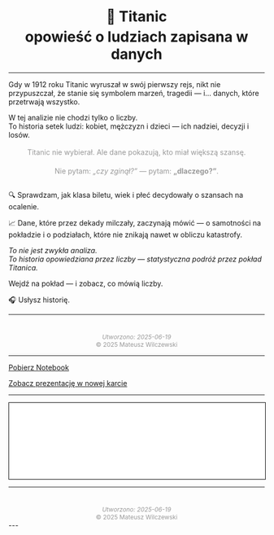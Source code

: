 <h1 align="center" style="margin-bottom: 0.2em;">🚢 Titanic</h1>
<h1 align="center" style="margin-top: 0;">opowieść o ludziach zapisana w danych</h1>

---

Gdy w 1912 roku Titanic wyruszał w swój pierwszy rejs, nikt nie przypuszczał, że stanie się symbolem marzeń, tragedii — i... danych, które przetrwają wszystko.

W tej analizie nie chodzi tylko o liczby.  
To historia setek ludzi: kobiet, mężczyzn i dzieci — ich nadziei, decyzji i losów.

<div style="text-align: center; font-size: 1em; color: #999; margin: 1.2em 0; line-height: 1.4;">
  Titanic nie wybierał. Ale dane pokazują, kto miał większą szansę.
</div>

<div style="text-align: center; font-size: 1em; color: #999; margin-bottom: 2em; line-height: 1.4;">
  Nie pytam: <em>„czy zginął?”</em> — pytam: <strong>„dlaczego?”</strong>.
</div>

🔍 Sprawdzam, jak klasa biletu, wiek i płeć decydowały o szansach na ocalenie.

📈 Dane, które przez dekady milczały, zaczynają mówić — o samotności na pokładzie i o podziałach, które nie znikają nawet w obliczu katastrofy.

*To nie jest zwykła analiza.*  
*To historia opowiedziana przez liczby — statystyczna podróż przez pokład Titanica.*

Wejdź na pokład — i zobacz, co mówią liczby.

🎧 Usłysz historię.

---

<div style="text-align: center; font-size: 0.85em; color: #999; margin-top: 3em;">
  <em>Utworzono: 2025-06-19</em><br>
  © 2025 Mateusz Wilczewski
</div>

---

<a href="eda_titanic.ipynb" class="md-button">Pobierz Notebook</a>

<a href="eda_titanic.slides.html" class="md-button md-button--primary" target="_blank">Zobacz prezentację w nowej karcie</a>

---

<iframe
    id="content"
    src="eda_titanic.html"
    width="100%"
    style="border:1px solid black;overflow:hidden;"
></iframe>
<script>
function resizeIframeToFitContent(iframe) {
    iframe.style.height = (iframe.contentWindow.document.documentElement.scrollHeight + 50) + "px";
    iframe.contentDocument.body.style["overflow"] = 'hidden';
}
window.addEventListener('load', function() {
    var iframe = document.getElementById('content');
    resizeIframeToFitContent(iframe);
});
window.addEventListener('resize', function() {
    var iframe = document.getElementById('content');
    resizeIframeToFitContent(iframe);
});
</script>

---
<div style="text-align: center; font-size: 0.85em; color: #999; margin-top: 3em;">
  <em>Utworzono: 2025-06-19</em><br>
  © 2025 Mateusz Wilczewski
</div>
---